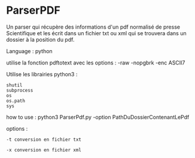 # ParserPDF

Un parser qui récupère des informations d'un pdf normalisé de presse Scientifique et les écrit dans un fichier txt ou xml qui se trouvera dans un dossier à la position du pdf.

Language : python

utilise la fonction pdftotext avec les options : -raw -nopgbrk -enc ASCII7

Utilise les librairies python3 :

	shutil
	subprocess
	os
	os.path
	sys

how to use : python3 ParserPdf.py -option PathDuDossierContenantLePdf

options : 

	-t conversion en fichier txt

	-x conversion en fichier xml